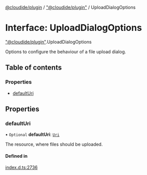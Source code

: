 [@cloudide/plugin](../README.md) / ["@cloudide/plugin"](../modules/_cloudide_plugin_.md) / UploadDialogOptions

# Interface: UploadDialogOptions

["@cloudide/plugin"](../modules/_cloudide_plugin_.md).UploadDialogOptions

Options to configure the behaviour of a file upload dialog.

## Table of contents

### Properties

- [defaultUri](cloudide_plugin_.UploadDialogOptions.md#defaulturi)

## Properties

### defaultUri

• `Optional` **defaultUri**: [`Uri`](../classes/cloudide_plugin_.Uri.md)

The resource, where files should be uploaded.

#### Defined in

[index.d.ts:2736](https://github.com/shuyaqian/cloudide-plugin-api/blob/26b31b9/index.d.ts#L2736)
